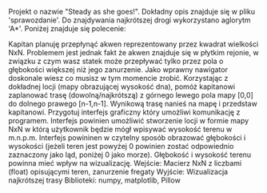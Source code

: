 Projekt o nazwie "Steady as she goes!". Dokładny opis znajduje się w pliku 'sprawozdanie'. Do znajdywania najkrótszej drogi wykorzystano aglorytm 'A*'. Poniżej znajduje się polecenie:

Kapitan planuję przepłynąć akwen reprezentowany przez kwadrat wielkości NxN. Problemem jest jednak fakt że akwen znajduje się w płytkim rejonie, w związku z czym wasz statek może przepływać tylko przez pola o głębokości większej niż jego zanurzenie. Jako wprawny nawigator doskonale wiesz co musisz w tym momencie zrobić.
Korzystając z dokładnej locji (mapy obrazującej wysokość dna), pomóż kapitanowi zaplanować trasę (dowolną/najkrótszą) z górnego lewego pola mapy [0,0] do dolnego prawego [n-1,n-1]. Wynikową trasę nanieś na mapę i przedstaw kapitanowi.
Przygotuj interfejs graficzny który umożliwi komunikację z programem. Interfejs powinien umożliwić stworzenie locji w formie mapy NxN w którą użytkownik będzie mógł wpisywać wysokość terenu w m.n.p.m. Interfejs powininen w czytelny sposób obrazować głębokości i wysokości (jeżeli teren jest powyżej 0 powinien zostać odpowiednio zaznaczony jako ląd, poniżej 0 jako morze). Głębokość i wysokość terenu powinna mieć wpływ na wizualizację.
Wejście:
    Macierz NxN z liczbami (float) opisującymi teren, zanurzenie fregaty
Wyjście:
    Wizualizacja najkrótszej trasy
Biblioteki:
numpy, matplotlib, Pillow
